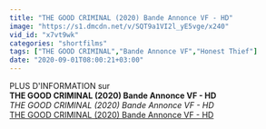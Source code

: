```yaml
---
title: "THE GOOD CRIMINAL (2020) Bande Annonce VF - HD"
image: "https://s1.dmcdn.net/v/SQT9a1VI2l_yE5vge/x240"
vid_id: "x7vt9wk"
categories: "shortfilms"
tags: ["THE GOOD CRIMINAL","Bande Annonce VF","Honest Thief"]
date: "2020-09-01T08:00:21+03:00"
---
```

PLUS D'INFORMATION sur <br><b>THE GOOD CRIMINAL (2020) Bande Annonce VF - HD</b><br> <i>THE GOOD CRIMINAL (2020) Bande Annonce VF - HD</i><br> <u>THE GOOD CRIMINAL (2020) Bande Annonce VF - HD</u>
